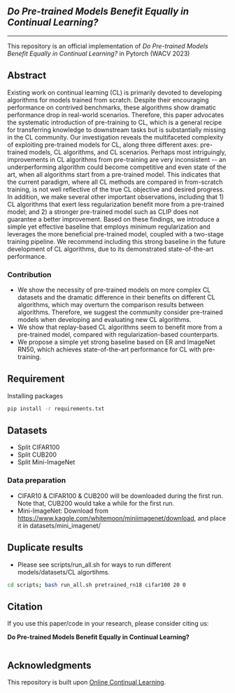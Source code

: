 ## *Do Pre-trained Models Benefit Equally in Continual Learning?*
----

This repository is an official implementation of *Do Pre-trained Models Benefit Equally in Continual Learning?* in Pytorch (WACV 2023)


## Abstract
Existing work on continual learning (CL) is primarily devoted to developing algorithms for models trained from scratch. Despite their encouraging performance on contrived benchmarks, these algorithms show dramatic performance drop in real-world scenarios. Therefore, this paper advocates the systematic introduction of pre-training to CL, which is a general recipe for transferring knowledge to downstream tasks but is substantially missing in the CL community. Our investigation reveals the multifaceted complexity of exploiting pre-trained models for CL, along three different axes: pre-trained models, CL algorithms, and CL scenarios. Perhaps most intriguingly, improvements in CL algorithms from pre-training are very inconsistent -- an underperforming algorithm could become competitive and even state of the art, when all algorithms start from a pre-trained model. This indicates that the current paradigm, where all CL methods are compared in from-scratch training, is not well reflective of the true CL objective and desired progress. In addition, we make several other important observations, including that 1) CL algorithms that exert less regularization benefit more from a pre-trained model; and 2) a stronger pre-trained model such as CLIP does not guarantee a better improvement. Based on these findings, we introduce a simple yet effective baseline that employs minimum regularization and leverages the more beneficial pre-trained model, coupled with a two-stage training pipeline. We recommend including this strong baseline in the future development of CL algorithms, due to its demonstrated state-of-the-art performance.
### Contribution
- We show the necessity of pre-trained models on more complex CL datasets and the dramatic difference in their benefits on different CL algorithms, which may overturn the comparison results between algorithms. Therefore, we suggest the community consider pre-trained models when developing and evaluating new CL algorithms.
- We show that replay-based CL algorithms seem to benefit more from a pre-trained model, compared with regularization-based counterparts.
- We propose a simple yet strong baseline based on ER and ImageNet RN50, which achieves state-of-the-art performance for CL with pre-training.


## Requirement
Installing packages
```sh
pip install -r requirements.txt
```

## Datasets 
- Split CIFAR100
- Split CUB200
- Split Mini-ImageNet

  
### Data preparation
- CIFAR10 & CIFAR100 & CUB200 will be downloaded during the first run. Note that, CUB200 would take a while for the first run.
- Mini-ImageNet: Download from https://www.kaggle.com/whitemoon/miniimagenet/download, and place it in datasets/mini_imagenet/


## Duplicate results
- Please see scripts/run_all.sh for ways to run different models/datasets/CL algortihms.
```sh
cd scripts; bash run_all.sh pretrained_rn18 cifar100 20 0
```


## Citation 
If you use this paper/code in your research, please consider citing us:

**Do Pre-trained Models Benefit Equally in Continual Learning?**

```
```


## Acknowledgments
This repository is built upon [Online Continual Learning](https://github.com/RaptorMai/online-continual-learning).
